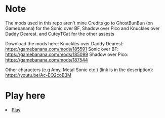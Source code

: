 # Note
The mods used in this repo aren't mine
Credits go to GhostBunBun (on Gamebanana) for the Sonic over BF, Shadow over Pico and Knuckles over Daddy Dearest.
and CuteyTCat for the other assests

Download the mods here:
Knuckles over Daddy Dearest: https://gamebanana.com/mods/185591
Sonic over BF: https://gamebanana.com/mods/185099
Shadow over Pico: https://gamebanana.com/mods/187544

Other characters (e.g Amy, Metal Sonic etc.) (link is in the description):
https://youtu.be/Ac-EQ2coB3M


# Play here
<li><a href="https://blockbreaker177.github.io/FNFSonicMod/week7"<p style="color:black">Play</a></li>
